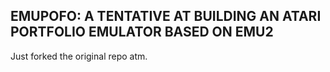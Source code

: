 EMUPOFO: A TENTATIVE AT BUILDING AN ATARI PORTFOLIO EMULATOR BASED ON EMU2
--------------------------------------------------------------------------

Just forked the original repo atm.
